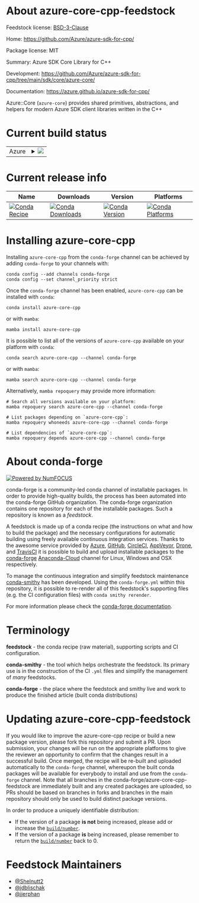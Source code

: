 About azure-core-cpp-feedstock
==============================

Feedstock license: [BSD-3-Clause](https://github.com/conda-forge/azure-core-cpp-feedstock/blob/main/LICENSE.txt)

Home: https://github.com/Azure/azure-sdk-for-cpp/

Package license: MIT

Summary: Azure SDK Core Library for C++

Development: https://github.com/Azure/azure-sdk-for-cpp/tree/main/sdk/core/azure-core/

Documentation: https://azure.github.io/azure-sdk-for-cpp/

Azure::Core (`azure-core`) provides shared primitives, abstractions, and helpers for modern Azure SDK client libraries written in the C++

Current build status
====================


<table>
    
  <tr>
    <td>Azure</td>
    <td>
      <details>
        <summary>
          <a href="https://dev.azure.com/conda-forge/feedstock-builds/_build/latest?definitionId=20083&branchName=main">
            <img src="https://dev.azure.com/conda-forge/feedstock-builds/_apis/build/status/azure-core-cpp-feedstock?branchName=main">
          </a>
        </summary>
        <table>
          <thead><tr><th>Variant</th><th>Status</th></tr></thead>
          <tbody><tr>
              <td>linux_64_libcurl7openssl1.1.1</td>
              <td>
                <a href="https://dev.azure.com/conda-forge/feedstock-builds/_build/latest?definitionId=20083&branchName=main">
                  <img src="https://dev.azure.com/conda-forge/feedstock-builds/_apis/build/status/azure-core-cpp-feedstock?branchName=main&jobName=linux&configuration=linux%20linux_64_libcurl7openssl1.1.1" alt="variant">
                </a>
              </td>
            </tr><tr>
              <td>linux_64_libcurl7openssl3</td>
              <td>
                <a href="https://dev.azure.com/conda-forge/feedstock-builds/_build/latest?definitionId=20083&branchName=main">
                  <img src="https://dev.azure.com/conda-forge/feedstock-builds/_apis/build/status/azure-core-cpp-feedstock?branchName=main&jobName=linux&configuration=linux%20linux_64_libcurl7openssl3" alt="variant">
                </a>
              </td>
            </tr><tr>
              <td>linux_64_libcurl8openssl3</td>
              <td>
                <a href="https://dev.azure.com/conda-forge/feedstock-builds/_build/latest?definitionId=20083&branchName=main">
                  <img src="https://dev.azure.com/conda-forge/feedstock-builds/_apis/build/status/azure-core-cpp-feedstock?branchName=main&jobName=linux&configuration=linux%20linux_64_libcurl8openssl3" alt="variant">
                </a>
              </td>
            </tr><tr>
              <td>linux_aarch64_libcurl7openssl1.1.1</td>
              <td>
                <a href="https://dev.azure.com/conda-forge/feedstock-builds/_build/latest?definitionId=20083&branchName=main">
                  <img src="https://dev.azure.com/conda-forge/feedstock-builds/_apis/build/status/azure-core-cpp-feedstock?branchName=main&jobName=linux&configuration=linux%20linux_aarch64_libcurl7openssl1.1.1" alt="variant">
                </a>
              </td>
            </tr><tr>
              <td>linux_aarch64_libcurl7openssl3</td>
              <td>
                <a href="https://dev.azure.com/conda-forge/feedstock-builds/_build/latest?definitionId=20083&branchName=main">
                  <img src="https://dev.azure.com/conda-forge/feedstock-builds/_apis/build/status/azure-core-cpp-feedstock?branchName=main&jobName=linux&configuration=linux%20linux_aarch64_libcurl7openssl3" alt="variant">
                </a>
              </td>
            </tr><tr>
              <td>linux_aarch64_libcurl8openssl3</td>
              <td>
                <a href="https://dev.azure.com/conda-forge/feedstock-builds/_build/latest?definitionId=20083&branchName=main">
                  <img src="https://dev.azure.com/conda-forge/feedstock-builds/_apis/build/status/azure-core-cpp-feedstock?branchName=main&jobName=linux&configuration=linux%20linux_aarch64_libcurl8openssl3" alt="variant">
                </a>
              </td>
            </tr><tr>
              <td>linux_ppc64le_libcurl7openssl1.1.1</td>
              <td>
                <a href="https://dev.azure.com/conda-forge/feedstock-builds/_build/latest?definitionId=20083&branchName=main">
                  <img src="https://dev.azure.com/conda-forge/feedstock-builds/_apis/build/status/azure-core-cpp-feedstock?branchName=main&jobName=linux&configuration=linux%20linux_ppc64le_libcurl7openssl1.1.1" alt="variant">
                </a>
              </td>
            </tr><tr>
              <td>linux_ppc64le_libcurl7openssl3</td>
              <td>
                <a href="https://dev.azure.com/conda-forge/feedstock-builds/_build/latest?definitionId=20083&branchName=main">
                  <img src="https://dev.azure.com/conda-forge/feedstock-builds/_apis/build/status/azure-core-cpp-feedstock?branchName=main&jobName=linux&configuration=linux%20linux_ppc64le_libcurl7openssl3" alt="variant">
                </a>
              </td>
            </tr><tr>
              <td>linux_ppc64le_libcurl8openssl3</td>
              <td>
                <a href="https://dev.azure.com/conda-forge/feedstock-builds/_build/latest?definitionId=20083&branchName=main">
                  <img src="https://dev.azure.com/conda-forge/feedstock-builds/_apis/build/status/azure-core-cpp-feedstock?branchName=main&jobName=linux&configuration=linux%20linux_ppc64le_libcurl8openssl3" alt="variant">
                </a>
              </td>
            </tr><tr>
              <td>osx_64_libcurl7openssl1.1.1</td>
              <td>
                <a href="https://dev.azure.com/conda-forge/feedstock-builds/_build/latest?definitionId=20083&branchName=main">
                  <img src="https://dev.azure.com/conda-forge/feedstock-builds/_apis/build/status/azure-core-cpp-feedstock?branchName=main&jobName=osx&configuration=osx%20osx_64_libcurl7openssl1.1.1" alt="variant">
                </a>
              </td>
            </tr><tr>
              <td>osx_64_libcurl7openssl3</td>
              <td>
                <a href="https://dev.azure.com/conda-forge/feedstock-builds/_build/latest?definitionId=20083&branchName=main">
                  <img src="https://dev.azure.com/conda-forge/feedstock-builds/_apis/build/status/azure-core-cpp-feedstock?branchName=main&jobName=osx&configuration=osx%20osx_64_libcurl7openssl3" alt="variant">
                </a>
              </td>
            </tr><tr>
              <td>osx_64_libcurl8openssl3</td>
              <td>
                <a href="https://dev.azure.com/conda-forge/feedstock-builds/_build/latest?definitionId=20083&branchName=main">
                  <img src="https://dev.azure.com/conda-forge/feedstock-builds/_apis/build/status/azure-core-cpp-feedstock?branchName=main&jobName=osx&configuration=osx%20osx_64_libcurl8openssl3" alt="variant">
                </a>
              </td>
            </tr><tr>
              <td>osx_arm64_libcurl7openssl1.1.1</td>
              <td>
                <a href="https://dev.azure.com/conda-forge/feedstock-builds/_build/latest?definitionId=20083&branchName=main">
                  <img src="https://dev.azure.com/conda-forge/feedstock-builds/_apis/build/status/azure-core-cpp-feedstock?branchName=main&jobName=osx&configuration=osx%20osx_arm64_libcurl7openssl1.1.1" alt="variant">
                </a>
              </td>
            </tr><tr>
              <td>osx_arm64_libcurl7openssl3</td>
              <td>
                <a href="https://dev.azure.com/conda-forge/feedstock-builds/_build/latest?definitionId=20083&branchName=main">
                  <img src="https://dev.azure.com/conda-forge/feedstock-builds/_apis/build/status/azure-core-cpp-feedstock?branchName=main&jobName=osx&configuration=osx%20osx_arm64_libcurl7openssl3" alt="variant">
                </a>
              </td>
            </tr><tr>
              <td>osx_arm64_libcurl8openssl3</td>
              <td>
                <a href="https://dev.azure.com/conda-forge/feedstock-builds/_build/latest?definitionId=20083&branchName=main">
                  <img src="https://dev.azure.com/conda-forge/feedstock-builds/_apis/build/status/azure-core-cpp-feedstock?branchName=main&jobName=osx&configuration=osx%20osx_arm64_libcurl8openssl3" alt="variant">
                </a>
              </td>
            </tr><tr>
              <td>win_64_libcurl7</td>
              <td>
                <a href="https://dev.azure.com/conda-forge/feedstock-builds/_build/latest?definitionId=20083&branchName=main">
                  <img src="https://dev.azure.com/conda-forge/feedstock-builds/_apis/build/status/azure-core-cpp-feedstock?branchName=main&jobName=win&configuration=win%20win_64_libcurl7" alt="variant">
                </a>
              </td>
            </tr><tr>
              <td>win_64_libcurl8</td>
              <td>
                <a href="https://dev.azure.com/conda-forge/feedstock-builds/_build/latest?definitionId=20083&branchName=main">
                  <img src="https://dev.azure.com/conda-forge/feedstock-builds/_apis/build/status/azure-core-cpp-feedstock?branchName=main&jobName=win&configuration=win%20win_64_libcurl8" alt="variant">
                </a>
              </td>
            </tr>
          </tbody>
        </table>
      </details>
    </td>
  </tr>
</table>

Current release info
====================

| Name | Downloads | Version | Platforms |
| --- | --- | --- | --- |
| [![Conda Recipe](https://img.shields.io/badge/recipe-azure--core--cpp-green.svg)](https://anaconda.org/conda-forge/azure-core-cpp) | [![Conda Downloads](https://img.shields.io/conda/dn/conda-forge/azure-core-cpp.svg)](https://anaconda.org/conda-forge/azure-core-cpp) | [![Conda Version](https://img.shields.io/conda/vn/conda-forge/azure-core-cpp.svg)](https://anaconda.org/conda-forge/azure-core-cpp) | [![Conda Platforms](https://img.shields.io/conda/pn/conda-forge/azure-core-cpp.svg)](https://anaconda.org/conda-forge/azure-core-cpp) |

Installing azure-core-cpp
=========================

Installing `azure-core-cpp` from the `conda-forge` channel can be achieved by adding `conda-forge` to your channels with:

```
conda config --add channels conda-forge
conda config --set channel_priority strict
```

Once the `conda-forge` channel has been enabled, `azure-core-cpp` can be installed with `conda`:

```
conda install azure-core-cpp
```

or with `mamba`:

```
mamba install azure-core-cpp
```

It is possible to list all of the versions of `azure-core-cpp` available on your platform with `conda`:

```
conda search azure-core-cpp --channel conda-forge
```

or with `mamba`:

```
mamba search azure-core-cpp --channel conda-forge
```

Alternatively, `mamba repoquery` may provide more information:

```
# Search all versions available on your platform:
mamba repoquery search azure-core-cpp --channel conda-forge

# List packages depending on `azure-core-cpp`:
mamba repoquery whoneeds azure-core-cpp --channel conda-forge

# List dependencies of `azure-core-cpp`:
mamba repoquery depends azure-core-cpp --channel conda-forge
```


About conda-forge
=================

[![Powered by
NumFOCUS](https://img.shields.io/badge/powered%20by-NumFOCUS-orange.svg?style=flat&colorA=E1523D&colorB=007D8A)](https://numfocus.org)

conda-forge is a community-led conda channel of installable packages.
In order to provide high-quality builds, the process has been automated into the
conda-forge GitHub organization. The conda-forge organization contains one repository
for each of the installable packages. Such a repository is known as a *feedstock*.

A feedstock is made up of a conda recipe (the instructions on what and how to build
the package) and the necessary configurations for automatic building using freely
available continuous integration services. Thanks to the awesome service provided by
[Azure](https://azure.microsoft.com/en-us/services/devops/), [GitHub](https://github.com/),
[CircleCI](https://circleci.com/), [AppVeyor](https://www.appveyor.com/),
[Drone](https://cloud.drone.io/welcome), and [TravisCI](https://travis-ci.com/)
it is possible to build and upload installable packages to the
[conda-forge](https://anaconda.org/conda-forge) [Anaconda-Cloud](https://anaconda.org/)
channel for Linux, Windows and OSX respectively.

To manage the continuous integration and simplify feedstock maintenance
[conda-smithy](https://github.com/conda-forge/conda-smithy) has been developed.
Using the ``conda-forge.yml`` within this repository, it is possible to re-render all of
this feedstock's supporting files (e.g. the CI configuration files) with ``conda smithy rerender``.

For more information please check the [conda-forge documentation](https://conda-forge.org/docs/).

Terminology
===========

**feedstock** - the conda recipe (raw material), supporting scripts and CI configuration.

**conda-smithy** - the tool which helps orchestrate the feedstock.
                   Its primary use is in the construction of the CI ``.yml`` files
                   and simplify the management of *many* feedstocks.

**conda-forge** - the place where the feedstock and smithy live and work to
                  produce the finished article (built conda distributions)


Updating azure-core-cpp-feedstock
=================================

If you would like to improve the azure-core-cpp recipe or build a new
package version, please fork this repository and submit a PR. Upon submission,
your changes will be run on the appropriate platforms to give the reviewer an
opportunity to confirm that the changes result in a successful build. Once
merged, the recipe will be re-built and uploaded automatically to the
`conda-forge` channel, whereupon the built conda packages will be available for
everybody to install and use from the `conda-forge` channel.
Note that all branches in the conda-forge/azure-core-cpp-feedstock are
immediately built and any created packages are uploaded, so PRs should be based
on branches in forks and branches in the main repository should only be used to
build distinct package versions.

In order to produce a uniquely identifiable distribution:
 * If the version of a package **is not** being increased, please add or increase
   the [``build/number``](https://docs.conda.io/projects/conda-build/en/latest/resources/define-metadata.html#build-number-and-string).
 * If the version of a package **is** being increased, please remember to return
   the [``build/number``](https://docs.conda.io/projects/conda-build/en/latest/resources/define-metadata.html#build-number-and-string)
   back to 0.

Feedstock Maintainers
=====================

* [@Shelnutt2](https://github.com/Shelnutt2/)
* [@jdblischak](https://github.com/jdblischak/)
* [@jjerphan](https://github.com/jjerphan/)

